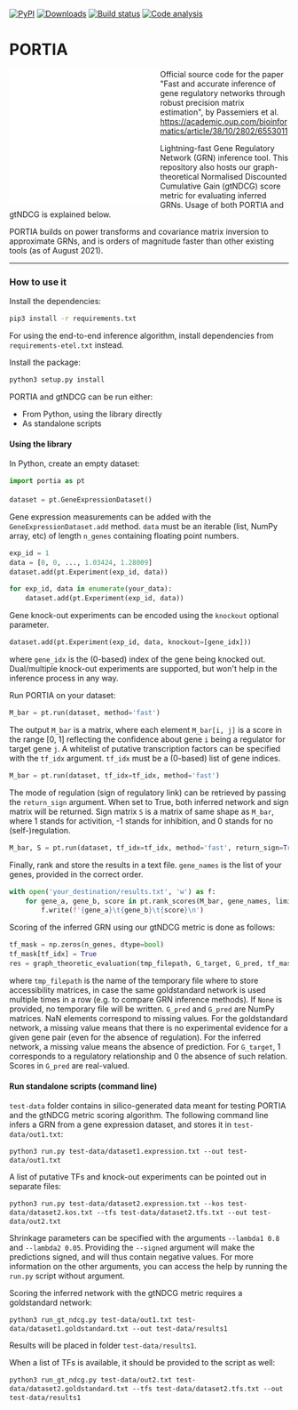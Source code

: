 [![PyPI](https://img.shields.io/pypi/v/portia-grn?logo=PyPI)](https://pypi.org/project/portia-grn)
[![Downloads](https://static.pepy.tech/badge/portia-grn)](https://pepy.tech/project/portia-grn)
[![Build status](https://github.com/AntoinePassemiers/PORTIA/actions/workflows/build.yml/badge.svg)](https://github.com/AntoinePassemiers/PORTIA/actions?query=build)
[![Code analysis](https://github.com/AntoinePassemiers/PORTIA/actions/workflows/analysis.yml/badge.svg)](https://github.com/AntoinePassemiers/PORTIA/actions?query=analysis)
<!--- [![Docs](https://readthedocs.com/projects/portia-grn/badge/?version=latest)](https://portia.readthedocs.io) -->

# PORTIA

<img align="left" src="docs/imgs/portia.svg" />

Official source code for the paper "Fast and accurate inference of gene regulatory networks through robust precision matrix estimation", by Passemiers et al.
https://academic.oup.com/bioinformatics/article/38/10/2802/6553011

Lightning-fast Gene Regulatory Network (GRN) inference tool.
This repository also hosts our graph-theoretical Normalised Discounted Cumulative Gain (gtNDCG) score metric for evaluating inferred GRNs. Usage of both PORTIA and gtNDCG is explained below.

PORTIA builds on power transforms and covariance matrix inversion to approximate GRNs, and is orders of magnitude faster than other existing tools (as of August 2021).

---

### How to use it

Install the dependencies:

```bash
pip3 install -r requirements.txt
```

For using the end-to-end inference algorithm, install dependencies from `requirements-etel.txt` instead.

Install the package:

```bash
python3 setup.py install
```

PORTIA and gtNDCG can be run either:
- From Python, using the library directly
- As standalone scripts

#### Using the library

In Python, create an empty dataset:

```python
import portia as pt

dataset = pt.GeneExpressionDataset()
```

Gene expression measurements can be added with the `GeneExpressionDataset.add` method. `data` must be an iterable (list, NumPy array, etc) of length `n_genes` containing floating point numbers.

```python
exp_id = 1
data = [0, 0, ..., 1.03424, 1.28009]
dataset.add(pt.Experiment(exp_id, data))
```

```python
for exp_id, data in enumerate(your_data):
    dataset.add(pt.Experiment(exp_id, data))
```

Gene knock-out experiments can be encoded using the `knockout` optional parameter.

```python
dataset.add(pt.Experiment(exp_id, data, knockout=[gene_idx]))
```

where `gene_idx` is the (0-based) index of the gene being knocked out. Dual/multiple knock-out experiments are supported, but won't help in the inference process in any way.

Run PORTIA on your dataset:

```python
M_bar = pt.run(dataset, method='fast')
```

The output `M_bar` is a matrix, where each element `M_bar[i, j]` is a score in the range [0, 1] reflecting the confidence about gene `i` being a regulator for target gene `j`. A whitelist of putative transcription factors can be specified with the `tf_idx` argument. `tf_idx` must be a (0-based) list of gene indices.

```python
M_bar = pt.run(dataset, tf_idx=tf_idx, method='fast')
```

The mode of regulation (sign of regulatory link) can be retrieved by passing the `return_sign` argument. When set to True, both inferred network and sign matrix will be returned. Sign matrix `S` is a matrix of same shape as `M_bar`, where 1 stands for activition, -1 stands for inhibition, and 0 stands for no (self-)regulation.

```python
M_bar, S = pt.run(dataset, tf_idx=tf_idx, method='fast', return_sign=True)
```

Finally, rank and store the results in a text file. `gene_names` is the list of your genes, provided in the correct order.

```python
with open('your_destination/results.txt', 'w') as f:
    for gene_a, gene_b, score in pt.rank_scores(M_bar, gene_names, limit=10000):
        f.write(f'{gene_a}\t{gene_b}\t{score}\n')
```

Scoring of the inferred GRN using our gtNDCG metric is done as follows:
```python
tf_mask = np.zeros(n_genes, dtype=bool)
tf_mask[tf_idx] = True
res = graph_theoretic_evaluation(tmp_filepath, G_target, G_pred, tf_mask=tf_mask)
```

where `tmp_filepath` is the name of the temporary file where to store accessibility matrices, in case the same goldstandard network is used multiple times in a row (e.g. to compare GRN inference methods). If `None` is provided, no temporary file will be written. `G_pred` and `G_pred` are NumPy matrices. NaN elements correspond to missing values. For the goldstandard network, a missing value means that there is no experimental evidence for a given gene pair (even for the absence of regulation). For the inferred network, a missing value means the absence of prediction. For `G_target`, 1 corresponds to a regulatory relationship and 0 the absence of such relation. Scores in `G_pred` are real-valued.

#### Run standalone scripts (command line)

`test-data` folder contains in silico-generated data meant for testing PORTIA and the gtNDCG metric scoring algorithm. The following command line infers a GRN from a gene expression dataset, and stores it in `test-data/out1.txt`:
```
python3 run.py test-data/dataset1.expression.txt --out test-data/out1.txt
```

A list of putative TFs and knock-out experiments can be pointed out in separate files:
```
python3 run.py test-data/dataset2.expression.txt --kos test-data/dataset2.kos.txt --tfs test-data/dataset2.tfs.txt --out test-data/out2.txt
```

Shrinkage parameters can be specified with the arguments `--lambda1 0.8` and `--lambda2 0.05`. Providing the `--signed` argument will make the predictions signed, and will thus contain negative values. For more information on the other arguments, you can access the help by running the `run.py` script without argument.

Scoring the inferred network with the gtNDCG metric requires a goldstandard network:

```
python3 run_gt_ndcg.py test-data/out1.txt test-data/dataset1.goldstandard.txt --out test-data/results1
```

Results will be placed in folder `test-data/results1`.

When a list of TFs is available, it should be provided to the script as well:
```
python3 run_gt_ndcg.py test-data/out2.txt test-data/dataset2.goldstandard.txt --tfs test-data/dataset2.tfs.txt --out test-data/results1
```

